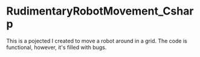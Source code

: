 # RudimentaryRobotMovement_Csharp
This is a pojected I created to move a robot around in a grid. The code is functional, however, it's filled with bugs.
